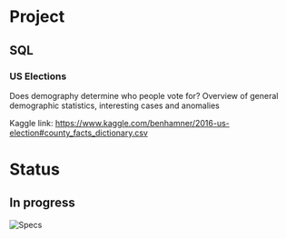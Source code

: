 # Project

## SQL

### US Elections
Does demography determine who people vote for?
Overview of general demographic statistics, interesting cases and anomalies

Kaggle link:
https://www.kaggle.com/benhamner/2016-us-election#county_facts_dictionary.csv


# Status

## In progress
![Specs](http://i.imgur.com/aV8o3rE.png)
